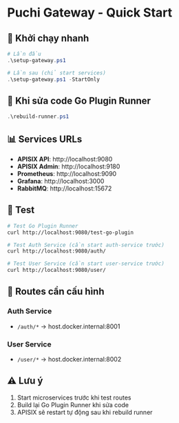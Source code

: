 # Puchi Gateway - Quick Start

## 🚀 Khởi chạy nhanh

```powershell
# Lần đầu
.\setup-gateway.ps1

# Lần sau (chỉ start services)
.\setup-gateway.ps1 -StartOnly
```

## 🔧 Khi sửa code Go Plugin Runner

```powershell
.\rebuild-runner.ps1
```

## 📊 Services URLs

- **APISIX API**: http://localhost:9080
- **APISIX Admin**: http://localhost:9180
- **Prometheus**: http://localhost:9090
- **Grafana**: http://localhost:3000
- **RabbitMQ**: http://localhost:15672

## 🧪 Test

```bash
# Test Go Plugin Runner
curl http://localhost:9080/test-go-plugin

# Test Auth Service (cần start auth-service trước)
curl http://localhost:9080/auth/

# Test User Service (cần start user-service trước)
curl http://localhost:9080/user/
```

## 📝 Routes cần cấu hình

### Auth Service

- `/auth/*` → host.docker.internal:8001

### User Service

- `/user/*` → host.docker.internal:8002

## ⚠️ Lưu ý

1. Start microservices trước khi test routes
2. Build lại Go Plugin Runner khi sửa code
3. APISIX sẽ restart tự động sau khi rebuild runner
